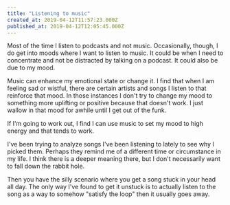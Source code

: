 ```yaml
---
title: "Listening to music"
created_at: 2019-04-12T11:57:23.000Z
published_at: 2019-04-12T12:05:45.000Z
---
```

Most of the time I listen to podcasts and not music. Occasionally, though, I do get into moods where I want to listen to music. It could be when I need to concentrate and not be distracted by talking on a podcast. It could also be due to my mood.

Music can enhance my emotional state or change it. I find that when I am feeling sad or wistful, there are certain artists and songs I listen to that reinforce that mood. In those instances I don't try to change my mood to something more uplifting or positive because that doesn't work. I just wallow in that mood for awhile until I get out of the funk.

If I'm going to work out, I find I can use music to set my mood to high energy and that tends to work.

I've been trying to analyze songs I've been listening to lately to see why I picked them. Perhaps they remind me of a different time or circumstance in my life. I think there is a deeper meaning there, but I don't necessarily want to fall down the rabbit hole.

Then you have the silly scenario where you get a song stuck in your head all day. The only way I've found to get it unstuck is to actually listen to the song as a way to somehow "satisfy the loop" then it usually goes away.
